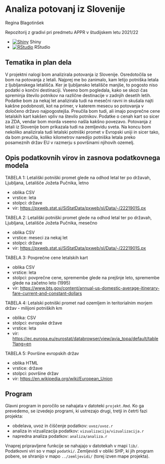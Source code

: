 # Analiza potovanj iz Slovenije
Regina Blagotinšek

Repozitorij z gradivi pri predmetu APPR v študijskem letu 2021/22

* [![Shiny](http://mybinder.org/badge.svg)](http://mybinder.org/v2/gh/reginab98/APPR-2021-22/master?urlpath=shiny/APPR-2021-22/projekt.Rmd) Shiny
* [![RStudio](http://mybinder.org/badge.svg)](http://mybinder.org/v2/gh/reginab98/APPR-2021-22/master?urlpath=rstudio) RStudio

## Tematika in plan dela

V projektni nalogi bom analizirala potovanja iz Slovenije. Osredotočila se bom na potovanja z letali. Najprej me bo zanimalo, kam letijo potniška letala z ljubljanskega letališča. Ker je ljubljansko letališče manjše, to pogosto niso podatki o končni destinaciji. Vseeno bom pogledala, kako se skozi čas spreminja število potnikov na različne destinacije v zadnjih desetih letih. Podatke bom za nekaj let analizirala tudi na mesečni ravni in skušala najti kakšne podobnosti, kot na primer, v katerem mesecu so potovanja v določeno državo najpogostejša. Preučila bom tudi, ali imajo povprečne cene letalskih kart kakšen vpliv na število potnikov. Podatke o cenah kart so sicer za ZDA, vendar bom morda vseeno našla kakšno povezavo. Potovanja z letali iz Slovenije bom prikazala tudi na zemljevidu sveta. Na koncu bom nekoliko analizirala tudi letalski potniški promet v Evropski uniji in sicer tako, da bom preučila, koliko kilometrov naredijo potniška letala preko posameznih držav EU v razmerju s površinami njihovih ozemelj.

## Opis podatkovnih virov in zasnova podatkovnega modela

TABELA 1: Letališki potniški promet glede na odhod letal ter po državah, Ljubljana, Letališče Jožeta Pučnika, letno
* oblika CSV
* vrstice: leta
* stolpci: države
* vir: https://pxweb.stat.si/SiStatData/pxweb/sl/Data/-/2221901S.px

TABELA 2: Letališki potniški promet glede na odhod letal ter po državah, Ljubljana, Letališče Jožeta Pučnika, mesečno
* oblika CSV
* vrstice: meseci za nekaj let
* stolpci: države
* vir: https://pxweb.stat.si/SiStatData/pxweb/sl/Data/-/2221901S.px

TABELA 3: Povprečne cene letalskih kart
* oblika CSV
* vrstice: leta
* stolpci: povprečne cene, spremembe glede na prejšnje leto, spremembe glede na začetno leto (1995)
* vir: https://www.bts.gov/content/annual-us-domestic-average-itinerary-fare-current-and-constant-dollars

TABELA 4: Letalski potniški promet nad ozemljem in teritorialnim morjem držav - milijoni potniških km
* oblika: CSV
* stolpci: evropske države
* vrstice: leta
* vir: https://ec.europa.eu/eurostat/databrowser/view/avia_tppa/default/table?lang=en

TABELA 5: Površine evropskih držav
* oblika HTML
* vrstice: države
* stolpci: površine držav
* vir: https://en.wikipedia.org/wiki/European_Union

## Program

Glavni program in poročilo se nahajata v datoteki `projekt.Rmd`.
Ko ga prevedemo, se izvedejo programi, ki ustrezajo drugi, tretji in četrti fazi projekta:

* obdelava, uvoz in čiščenje podatkov: `uvoz/uvoz.r`
* analiza in vizualizacija podatkov: `vizualizacija/vizualizacija.r`
* napredna analiza podatkov: `analiza/analiza.r`

Vnaprej pripravljene funkcije se nahajajo v datotekah v mapi `lib/`.
Podatkovni viri so v mapi `podatki/`.
Zemljevidi v obliki SHP, ki jih program pobere,
se shranijo v mapo `../zemljevidi/` (torej izven mape projekta).







